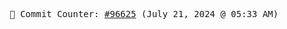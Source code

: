 <p align="center">
    <samp>
        📮 Commit Counter: <a href="https://github.com/Javascript-void0/Javascript-void0/commits/main">#96625</a> (July 21, 2024 @ 05:33 AM)
    </samp>
</p>
